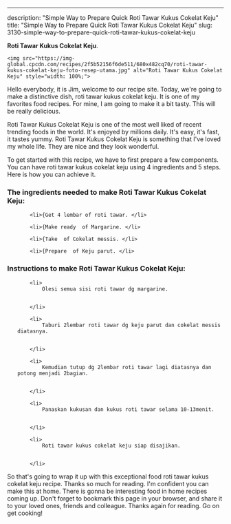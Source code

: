 ---
description: "Simple Way to Prepare Quick Roti Tawar Kukus Cokelat Keju"
title: "Simple Way to Prepare Quick Roti Tawar Kukus Cokelat Keju"
slug: 3130-simple-way-to-prepare-quick-roti-tawar-kukus-cokelat-keju

<p>
	<strong>Roti Tawar Kukus Cokelat Keju</strong>. 
	
</p>
<p>
	
	<img src="https://img-global.cpcdn.com/recipes/2f5b52156f6de511/680x482cq70/roti-tawar-kukus-cokelat-keju-foto-resep-utama.jpg" alt="Roti Tawar Kukus Cokelat Keju" style="width: 100%;">
	
	
</p>
<p>
	Hello everybody, it is Jim, welcome to our recipe site. Today, we're going to make a distinctive dish, roti tawar kukus cokelat keju. It is one of my favorites food recipes. For mine, I am going to make it a bit tasty. This will be really delicious.
</p>
	
<p>
	Roti Tawar Kukus Cokelat Keju is one of the most well liked of recent trending foods in the world. It's enjoyed by millions daily. It's easy, it's fast, it tastes yummy. Roti Tawar Kukus Cokelat Keju is something that I've loved my whole life. They are nice and they look wonderful.
</p>
<p>
	
</p>

<p>
To get started with this recipe, we have to first prepare a few components. You can have roti tawar kukus cokelat keju using 4 ingredients and 5 steps. Here is how you can achieve it.
</p>

<h3>The ingredients needed to make Roti Tawar Kukus Cokelat Keju:</h3>

<ol>
	
		<li>{Get 4 lembar of roti tawar. </li>
	
		<li>{Make ready  of Margarine. </li>
	
		<li>{Take  of Cokelat messis. </li>
	
		<li>{Prepare  of Keju parut. </li>
	
</ol>
<p>
	
</p>

<h3>Instructions to make Roti Tawar Kukus Cokelat Keju:</h3>

<ol>
	
		<li>
			Olesi semua sisi roti tawar dg margarine.
			
			
		</li>
	
		<li>
			Taburi 2lembar roti tawar dg keju parut dan cokelat messis diatasnya.
			
			
		</li>
	
		<li>
			Kemudian tutup dg 2lembar roti tawar lagi diatasnya dan potong menjadi 2bagian.
			
			
		</li>
	
		<li>
			Panaskan kukusan dan kukus roti tawar selama 10-13menit.
			
			
		</li>
	
		<li>
			Roti tawar kukus cokelat keju siap disajikan.
			
			
		</li>
	
</ol>

<p>
	
</p>

<p>
	So that's going to wrap it up with this exceptional food roti tawar kukus cokelat keju recipe. Thanks so much for reading. I'm confident you can make this at home. There is gonna be interesting food in home recipes coming up. Don't forget to bookmark this page in your browser, and share it to your loved ones, friends and colleague. Thanks again for reading. Go on get cooking!
</p>
